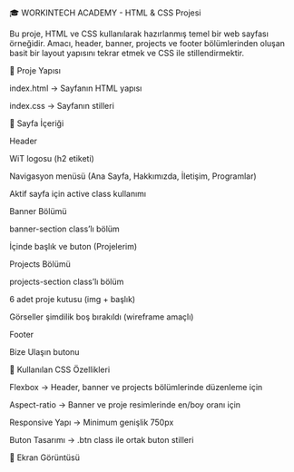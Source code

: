 🎓 WORKINTECH ACADEMY - HTML & CSS Projesi

Bu proje, HTML ve CSS kullanılarak hazırlanmış temel bir web sayfası örneğidir.
Amacı, header, banner, projects ve footer bölümlerinden oluşan basit bir layout yapısını tekrar etmek ve CSS ile stillendirmektir.

📂 Proje Yapısı

index.html → Sayfanın HTML yapısı

index.css → Sayfanın stilleri

🚀 Sayfa İçeriği

Header

WiT logosu (h2 etiketi)

Navigasyon menüsü (Ana Sayfa, Hakkımızda, İletişim, Programlar)

Aktif sayfa için active class kullanımı

Banner Bölümü

banner-section class’lı bölüm

İçinde başlık ve buton (Projelerim)

Projects Bölümü

projects-section class’lı bölüm

6 adet proje kutusu (img + başlık)

Görseller şimdilik boş bırakıldı (wireframe amaçlı)

Footer

Bize Ulaşın butonu

🎨 Kullanılan CSS Özellikleri

Flexbox → Header, banner ve projects bölümlerinde düzenleme için

Aspect-ratio → Banner ve proje resimlerinde en/boy oranı için

Responsive Yapı → Minimum genişlik 750px

Buton Tasarımı → .btn class ile ortak buton stilleri

📸 Ekran Görüntüsü

